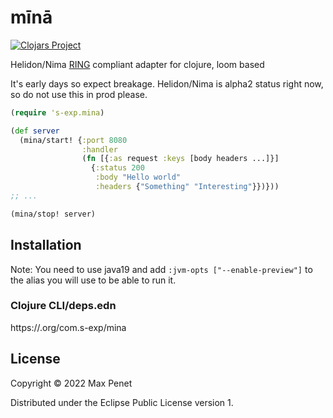 # mīnā

[![Clojars Project](https://img.shields.io/clojars/v/com.s-exp/mina.svg)](https://.org/com.s-exp/mina)

Helidon/Nima [RING](https://github.com/ring-clojure/ring/blob/master/SPEC) compliant adapter for clojure, loom based 

It's early days so expect breakage. 
Helidon/Nima is alpha2 status right now, so do not use this in prod please.


```clojure
(require 's-exp.mina)

(def server
  (mina/start! {:port 8080
                :handler
                (fn [{:as request :keys [body headers ...]}]
                  {:status 200
                   :body "Hello world"
                   :headers {"Something" "Interesting"}})}))
;; ...

(mina/stop! server)

```

## Installation

Note: You need to use java19 and add `:jvm-opts ["--enable-preview"]` to the
alias you will use to be able to run it.

### Clojure CLI/deps.edn

https://.org/com.s-exp/mina

## License

Copyright © 2022 Max Penet

Distributed under the Eclipse Public License version 1.

